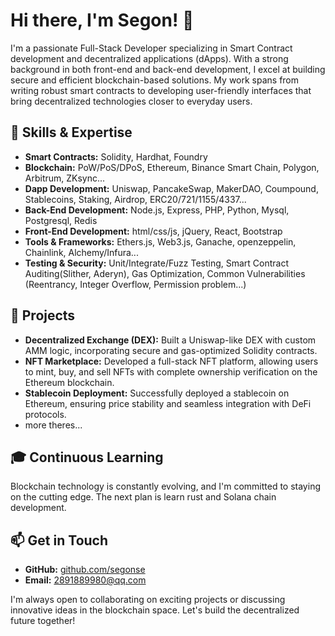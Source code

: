 # Hi there, I'm Segon! 👋

I'm a passionate Full-Stack Developer specializing in Smart Contract development and decentralized applications (dApps). With a strong background in both front-end and back-end development, I excel at building secure and efficient blockchain-based solutions. My work spans from writing robust smart contracts to developing user-friendly interfaces that bring decentralized technologies closer to everyday users.

## 🌟 Skills & Expertise

- **Smart Contracts:** Solidity, Hardhat, Foundry
- **Blockchain:** PoW/PoS/DPoS, Ethereum, Binance Smart Chain, Polygon, Arbitrum, ZKsync...
- **Dapp Development:** Uniswap, PancakeSwap, MakerDAO, Coumpound, Stablecoins, Staking, Airdrop, ERC20/721/1155/4337...
- **Back-End Development:** Node.js, Express, PHP, Python, Mysql, Postgresql, Redis
- **Front-End Development:** html/css/js, jQuery, React, Bootstrap
- **Tools & Frameworks:** Ethers.js, Web3.js, Ganache, openzeppelin, Chainlink, Alchemy/Infura...
- **Testing & Security:** Unit/Integrate/Fuzz Testing, Smart Contract Auditing(Slither, Aderyn), Gas Optimization, Common Vulnerabilities (Reentrancy, Integer Overflow, Permission problem...)

## 🚀 Projects

- **Decentralized Exchange (DEX):** Built a Uniswap-like DEX with custom AMM logic, incorporating secure and gas-optimized Solidity contracts.
- **NFT Marketplace:** Developed a full-stack NFT platform, allowing users to mint, buy, and sell NFTs with complete ownership verification on the Ethereum blockchain.
- **Stablecoin Deployment:** Successfully deployed a stablecoin on Ethereum, ensuring price stability and seamless integration with DeFi protocols.
- more theres...

## 🎓 Continuous Learning

Blockchain technology is constantly evolving, and I'm committed to staying on the cutting edge. The next plan is learn rust and Solana chain development.

## 📫 Get in Touch

- **GitHub:** [github.com/segonse](https://github.com/segonse)
- **Email:** 2891889980@qq.com

I'm always open to collaborating on exciting projects or discussing innovative ideas in the blockchain space. Let's build the decentralized future together!
